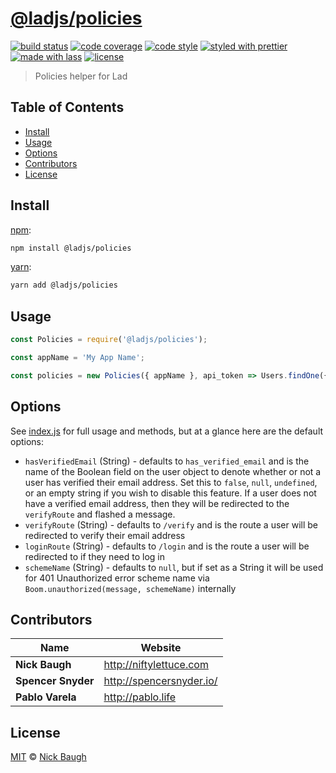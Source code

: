 # [**@ladjs/policies**](https://github.com/ladjs/policies)

[![build status](https://img.shields.io/travis/ladjs/policies.svg)](https://travis-ci.org/ladjs/policies)
[![code coverage](https://img.shields.io/codecov/c/github/ladjs/policies.svg)](https://codecov.io/gh/ladjs/policies)
[![code style](https://img.shields.io/badge/code_style-XO-5ed9c7.svg)](https://github.com/sindresorhus/xo)
[![styled with prettier](https://img.shields.io/badge/styled_with-prettier-ff69b4.svg)](https://github.com/prettier/prettier)
[![made with lass](https://img.shields.io/badge/made_with-lass-95CC28.svg)](https://lass.js.org)
[![license](https://img.shields.io/github/license/ladjs/policies.svg)](<>)

> Policies helper for Lad


## Table of Contents

* [Install](#install)
* [Usage](#usage)
* [Options](#options)
* [Contributors](#contributors)
* [License](#license)


## Install

[npm][]:

```sh
npm install @ladjs/policies
```

[yarn][]:

```sh
yarn add @ladjs/policies
```


## Usage

```js
const Policies = require('@ladjs/policies');

const appName = 'My App Name';

const policies = new Policies({ appName }, api_token => Users.findOne({ api_token }));
```


## Options

See [index.js](index.js) for full usage and methods, but at a glance here are the default options:

* `hasVerifiedEmail` (String) - defaults to `has_verified_email` and is the name of the Boolean field on the user object to denote whether or not a user has verified their email address.  Set this to `false`, `null`, `undefined`, or an empty string if you wish to disable this feature.  If a user does not have a verified email address, then they will be redirected to the `verifyRoute` and flashed a message.
* `verifyRoute` (String) - defaults to `/verify` and is the route a user will be redirected to verify their email address
* `loginRoute` (String) - defaults to `/login` and is the route a user will be redirected to if they need to log in
* `schemeName` (String) - defaults to `null`, but if set as a String it will be used for 401 Unauthorized error scheme name via `Boom.unauthorized(message, schemeName)` internally


## Contributors

| Name               | Website                    |
| ------------------ | -------------------------- |
| **Nick Baugh**     | <http://niftylettuce.com>  |
| **Spencer Snyder** | <http://spencersnyder.io/> |
| **Pablo Varela**   | <http://pablo.life>        |


## License

[MIT](LICENSE) © [Nick Baugh](http://niftylettuce.com)


## 

[npm]: https://www.npmjs.com/

[yarn]: https://yarnpkg.com/
